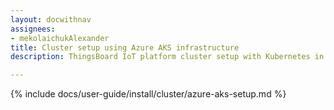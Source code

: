 ```yaml
---
layout: docwithnav
assignees:
- mekolaichukAlexander
title: Cluster setup using Azure AKS infrastructure
description: ThingsBoard IoT platform cluster setup with Kubernetes in Azure AKS

---
```


{% include docs/user-guide/install/cluster/azure-aks-setup.md %}